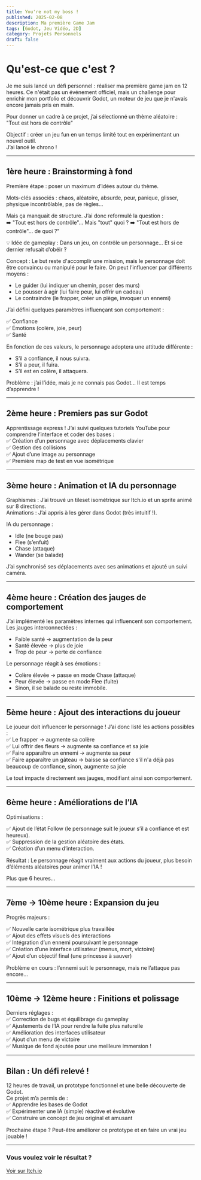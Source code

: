 ```yaml
---
title: You're not my boss !
published: 2025-02-08
description: Ma première Game Jam
tags: [Godot, Jeu Vidéo, 2D]
category: Projets Personnels
draft: false
---
```


# Qu'est-ce que c'est ?

Je me suis lancé un défi personnel : réaliser ma première game jam en 12 heures. Ce n'était pas un événement officiel, mais un challenge pour enrichir mon portfolio et découvrir Godot, un moteur de jeu que je n'avais encore jamais pris en main.

Pour donner un cadre à ce projet, j’ai sélectionné un thème aléatoire :  
 "Tout est hors de contrôle"

Objectif : créer un jeu fun en un temps limité tout en expérimentant un nouvel outil.  
 J’ai lancé le chrono !

---

## 1ère heure : Brainstorming à fond

Première étape : poser un maximum d’idées autour du thème.

Mots-clés associés : chaos, aléatoire, absurde, peur, panique, glisser, physique incontrôlable, pas de règles...

Mais ça manquait de structure. J’ai donc reformulé la question :  
 ➡️ "Tout est hors de contrôle"... Mais "tout" quoi ? 
 ➡️ "Tout est hors de contrôle"... de quoi ?"

💡 Idée de gameplay : Dans un jeu, on contrôle un personnage… Et si ce dernier refusait d’obéir ?

Concept : Le but reste d'accomplir une mission, mais le personnage doit être convaincu ou manipulé pour le faire. On peut l’influencer par différents moyens :

- Le guider (lui indiquer un chemin, poser des murs)
- Le pousser à agir (lui faire peur, lui offrir un cadeau)
- Le contraindre (le frapper, créer un piège, invoquer un ennemi)

J’ai défini quelques paramètres influençant son comportement : 

 ✅ Confiance  
 ✅ Émotions (colère, joie, peur)  
 ✅ Santé

En fonction de ces valeurs, le personnage adoptera une attitude différente : 

- S’il a confiance, il nous suivra.
- S’il a peur, il fuira.
- S’il est en colère, il attaquera.

Problème : j’ai l’idée, mais je ne connais pas Godot… Il est temps d’apprendre !

---

## 2ème heure : Premiers pas sur Godot

Apprentissage express ! J’ai suivi quelques tutoriels YouTube pour comprendre l’interface et coder des bases :  
 ✅ Création d’un personnage avec déplacements clavier  
 ✅ Gestion des collisions  
 ✅ Ajout d’une image au personnage  
 ✅ Première map de test en vue isométrique

---

## 3ème heure : Animation et IA du personnage

Graphismes : J’ai trouvé un tileset isométrique sur Itch.io et un sprite animé sur 8 directions.  
Animations : J’ai appris à les gérer dans Godot (très intuitif !).

IA du personnage :

- Idle (ne bouge pas)
- Flee (s’enfuit)
- Chase (attaque)
- Wander (se balade)

J’ai synchronisé ses déplacements avec ses animations et ajouté un suivi caméra.

---

## 4ème heure : Création des jauges de comportement

J’ai implémenté les paramètres internes qui influencent son comportement.  
Les jauges interconnectées :

- Faible santé → augmentation de la peur
- Santé élevée → plus de joie
- Trop de peur → perte de confiance

Le personnage réagit à ses émotions :

- Colère élevée → passe en mode Chase (attaque)
- Peur élevée → passe en mode Flee (fuite)
- Sinon, il se balade ou reste immobile.

---

## 5ème heure : Ajout des interactions du joueur

Le joueur doit influencer le personnage ! J’ai donc listé les actions possibles :  
 ✅ Le frapper → augmente sa colère  
 ✅ Lui offrir des fleurs → augmente sa confiance et sa joie  
 ✅ Faire apparaître un ennemi → augmente sa peur  
 ✅ Faire apparaître un gâteau → baisse sa confiance s'il n'a déjà pas beaucoup de confiance, sinon, augmente sa joie

Le tout impacte directement ses jauges, modifiant ainsi son comportement.

---

## 6ème heure : Améliorations de l’IA

Optimisations :

 ✅ Ajout de l’état Follow (le personnage suit le joueur s’il a confiance et est heureux).  
 ✅ Suppression de la gestion aléatoire des états.  
 ✅ Création d’un menu d’interaction.

Résultat : Le personnage réagit vraiment aux actions du joueur, plus besoin d’éléments aléatoires pour animer l’IA !

Plus que 6 heures...

---

## 7ème → 10ème heure : Expansion du jeu

Progrès majeurs :

 ✅ Nouvelle carte isométrique plus travaillée  
 ✅ Ajout des effets visuels des interactions  
 ✅ Intégration d’un ennemi poursuivant le personnage  
 ✅ Création d’une interface utilisateur (menus, mort, victoire)  
 ✅ Ajout d’un objectif final (une princesse à sauver)

Problème en cours : l’ennemi suit le personnage, mais ne l’attaque pas encore...

---

## 10ème → 12ème heure : Finitions et polissage

Derniers réglages :  
 ✅ Correction de bugs et équilibrage du gameplay  
 ✅ Ajustements de l’IA pour rendre la fuite plus naturelle  
 ✅ Amélioration des interfaces utilisateur  
 ✅ Ajout d’un menu de victoire  
 ✅ Musique de fond ajoutée pour une meilleure immersion !

---

## Bilan : Un défi relevé !

12 heures de travail, un prototype fonctionnel et une belle découverte de Godot.  
 Ce projet m’a permis de :  
 ✅ Apprendre les bases de Godot  
 ✅ Expérimenter une IA (simple) réactive et évolutive  
 ✅ Construire un concept de jeu original et amusant

Prochaine étape ? Peut-être améliorer ce prototype et en faire un vrai jeu jouable !

---

### Vous voulez voir le résultat ?

[Voir sur Itch.io](https://ilanou.itch.io/youre-not-my-boss)